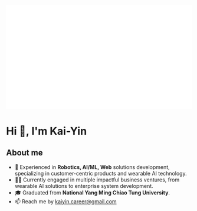 <p align="center">
  <img src="https://github.com/KaiYin77/KaiYin77/blob/main/public/banner.gif" alt="banner"/>
</p>

<h1>Hi 👋, I'm Kai-Yin</h1>

## About me
- 👑 Experienced in **Robotics, AI/ML, Web** solutions development, specializing in customer-centric products and wearable AI technology.
- 🧑‍💻 Currently engaged in multiple impactful business ventures, from wearable AI solutions to enterprise system development.
- 🎓 Graduated from **National Yang Ming Chiao Tung University**.
- 📫 Reach me by [kaiyin.career@gmail.com](mailto:kaiyin.career@gmail.com)
